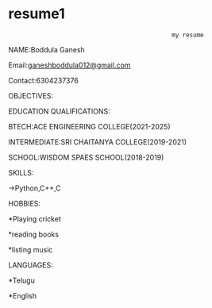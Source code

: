 # resume1

                                                  my resume

NAME:Boddula Ganesh

Email:ganeshboddula012@gmail.com

Contact:6304237376

OBJECTIVES:

EDUCATION QUALIFICATIONS:

  BTECH:ACE ENGINEERING COLLEGE(2021-2025)

  INTERMEDIATE:SRI CHAITANYA COLLEGE(2019-2021)

  SCHOOL:WISDOM SPAES SCHOOL(2018-2019)

SKILLS:

->Python,C++,C

HOBBIES:

*Playing cricket

*reading books

*listing music

LANGUAGES:

*Telugu

*English
